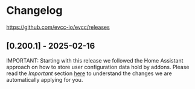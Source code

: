 # Changelog

https://github.com/evcc-io/evcc/releases

## [0.200.1] - 2025-02-16

IMPORTANT: Starting with this release we followed the Home Assistant approach on how to store user configuration data hold by addons. Please read the _Important_ section [here](https://docs.evcc.io/en/docs/installation/home-assistant) to understand the changes we are automatically applying for you.
